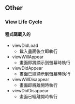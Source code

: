 ## Other

### View Life Cycle
#### 程式碼載入的
* viewDidLoad
	* 載入畫面後立即執行
* viewWillAppear
	* 畫面即將顯示到螢幕時執行
* viewDidAppear
	* 畫面已經顯示到螢幕時執行
* viewWillDisappear
	* 畫面即將離開時執行
* viewDidDisappear
	* 畫面已經離開時執行
